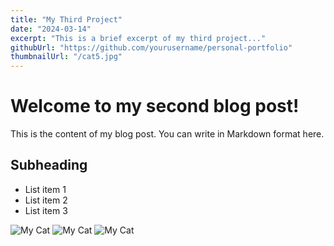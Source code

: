 ```yaml
---
title: "My Third Project"
date: "2024-03-14"
excerpt: "This is a brief excerpt of my third project..."
githubUrl: "https://github.com/yourusername/personal-portfolio"
thumbnailUrl: "/cat5.jpg"
---
```


# Welcome to my second blog post!

This is the content of my blog post. You can write in Markdown format here.

## Subheading

- List item 1
- List item 2
- List item 3

![My Cat](/cat3.jpeg)
![My Cat](/cat4.jpg)
![My Cat](/cat5.jpg)